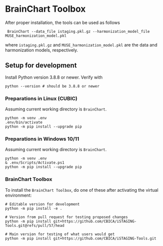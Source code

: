 # BrainChart Toolbox

After proper installation, the tools can be used as follows

```shell
 BrainChart --data_file istaging.pkl.gz --harmonization_model_file MUSE_harmonization_model.pkl
```

where `istaging.pkl.gz` and `MUSE_harmonization_model.pkl` are the data and
harmonization models, respectively.

## Setup for development
Install Python version 3.8.8 or newer. Verify with

```shell
python --version # should be 3.8.8 or newer
```

### Preparations in Linux (CUBIC)
Assuming current working directory is `BrainChart`.
```shell
python -m venv .env
.env/bin/activate
python -m pip install --upgrade pip
```

### Preparations in Windows 10/11
Assuming current working directory is `BrainChart`.
```shell
python -m venv .env
& .env/Scripts/Activate.ps1
python -m pip install --upgrade pip
```

### BrainChart Toolbox
To install the `BrainChart Toolbox`, do one of these after activating the
virtual environment:

```shell
# Editable version for development
python -m pip install -e . 

# Version from pull request for testing proposed changes
python -m pip install git+https://github.com/CBICA/iSTAGING-Tools.git@refs/pull/57/head

# Main version for testing of what users would get
python -m pip install git+https://github.com/CBICA/iSTAGING-Tools.git
```
